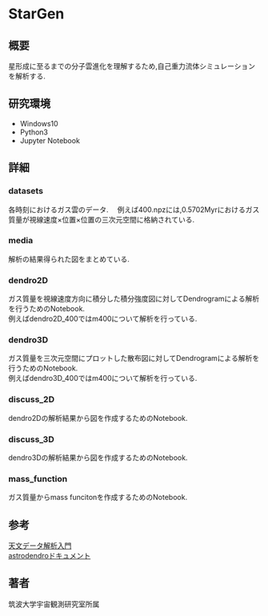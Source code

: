# StarGen

## 概要
星形成に至るまでの分子雲進化を理解するため,自己重力流体シミュレーションを解析する.

## 研究環境
- Windows10
- Python3
- Jupyter Notebook

## 詳細
### datasets
各時刻におけるガス雲のデータ.　
例えば400.npzには,0.5702Myrにおけるガス質量が視線速度×位置×位置の三次元空間に格納されている.

### media
解析の結果得られた図をまとめている.

### dendro2D
ガス質量を視線速度方向に積分した積分強度図に対してDendrogramによる解析を行うためのNotebook.  
例えばdendro2D_400ではm400について解析を行っている.

### dendro3D
ガス質量を三次元空間にプロットした散布図に対してDendrogramによる解析を行うためのNotebook.  
例えばdendro3D_400ではm400について解析を行っている.

### discuss_2D
dendro2Dの解析結果から図を作成するためのNotebook.

### discuss_3D
dendro3Dの解析結果から図を作成するためのNotebook.

### mass_function
ガス質量からmass funcitonを作成するためのNotebook.

## 参考
[天文データ解析入門](https://qiita.com/Shinji_Fujita/items/ecb869e5b6a9fa468483)  
[astrodendroドキュメント](https://dendrograms.readthedocs.io/en/stable/)

## 著者
筑波大学宇宙観測研究室所属  
